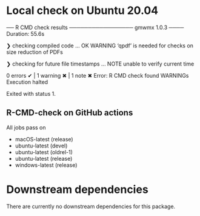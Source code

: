 # Local check on Ubuntu 20.04

── R CMD check results ───────────────── gmwmx 1.0.3 ────
Duration: 55.6s

❯ checking compiled code ... OK
   WARNING
  ‘qpdf’ is needed for checks on size reduction of PDFs

❯ checking for future file timestamps ... NOTE
  unable to verify current time

0 errors ✔ | 1 warning ✖ | 1 note ✖
Error: R CMD check found WARNINGs
Execution halted

Exited with status 1.


## R-CMD-check on GitHub actions 

All jobs pass on 

- macOS-latest (release)
- ubuntu-latest (devel)
- ubuntu-latest (oldrel-1)
- ubuntu-latest (release)
- windows-latest (release)


# Downstream dependencies
There are currently no downstream dependencies for this package.

